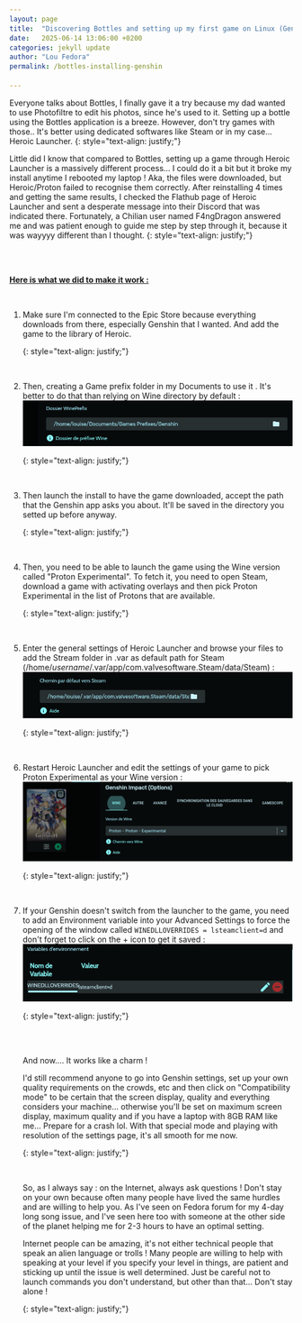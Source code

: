 ```yaml
---
layout: page
title:  "Discovering Bottles and setting up my first game on Linux (Genshin Impact)"
date:   2025-06-14 13:06:00 +0200
categories: jekyll update
author: "Lou Fedora"
permalink: /bottles-installing-genshin

---
```


Everyone talks about Bottles, I finally gave it a try because my dad wanted to use Photofiltre to edit his photos, since he's used to it. Setting up a bottle using the Bottles application is a breeze. However, don't try games with those.. It's better using dedicated softwares like Steam or in my case... Heroic Launcher. 
{: style="text-align: justify;"}
<br/>

Little did I know that compared to Bottles, setting up a game through Heroic Launcher is a massively different process... I could do it a bit but it broke my install anytime I rebooted my laptop ! Aka, the files were downloaded, but Heroic/Proton failed to recognise them correctly. After reinstalling 4 times and getting the same results, I checked the Flathub page of Heroic Launcher and sent a desperate message into their Discord that was indicated there. Fortunately, a Chilian user named F4ngDragon answered me and was patient enough to guide me step by step through it, because it was wayyyy different than I thought. {: style="text-align: justify;"}

<br/>

<br/>

**<u>Here is what we did to make it work : </u>**

<br/>

1. Make sure I'm connected to the Epic Store because everything downloads from there, especially Genshin that I wanted. And add the game to the library of Heroic.
   
   {: style="text-align: justify;"}
   
   <br/>

2. Then, creating a Game prefix folder in my Documents to use it . It's better to do that than relying on Wine directory by default : ![wine-prefixes](/assets/images/Wine-prefixes.png)
   
   {: style="text-align: justify;"}
   
   <br/>

3. Then launch the install to have the game downloaded, accept the path that the Genshin app asks you about. It'll be saved in the directory you setted up before anyway.
   
   {: style="text-align: justify;"}
   
   <br/>

4. Then, you need to be able to launch the game using the Wine version called "Proton Experimental". To fetch it, you need to open Steam, download a game with activating overlays and then pick Proton Experimental in the list of Protons that are available.
   
   {: style="text-align: justify;"}
   
   <br/>

5. Enter the general settings of Heroic Launcher and browse your files to add the Stream folder in .var as default path for Steam (/home/*username*/.var/app/com.valvesoftware.Steam/data/Steam) : ![steam-default-path](/assets/images/Steam-default-path.png)
   
   {: style="text-align: justify;"}
   
   <br/>

6. Restart Heroic Launcher and edit the settings of your game to pick Proton Experimental as your Wine version : ![proton-experimental](/assets/images/Proton-Experimental.png)
   
   {: style="text-align: justify;"}
   
   <br/>

7. If your Genshin doesn't switch from the launcher to the game, you need to add an Environment variable into your Advanced Settings to force the opening of the window called `WINEDLLOVERRIDES = lsteamclient=d` and don't forget to click on the + icon to get it saved : ![environmental-variables](/assets/images/Environmental-variable.png)
   
   {: style="text-align: justify;"}
   
   <br/>
   
   <br/>
   
   And now.... It works like a charm ! 
   
   I'd still recommend anyone to go into Genshin settings, set up your own quality requirements on the crowds, etc and then click on "Compatibility mode" to be certain that the screen display, quality and everything considers your machine... otherwise you'll be set on maximum screen display, maximum quality and if you have a laptop with 8GB RAM like me... Prepare for a crash lol. With that special mode and playing with resolution of the settings page, it's all smooth for me now.
   
   {: style="text-align: justify;"}
   
   <br/>
   
   So, as I always say : on the Internet, always ask questions ! Don't stay on your own because often many people have lived the same hurdles and are willing to help you. As I've seen on Fedora forum for my 4-day long song issue, and I've seen here too with someone at the other side of the planet helping me for 2-3 hours to have an optimal setting. 
   
   Internet people can be amazing, it's not either technical people that speak an alien language or trolls ! Many people are willing to help with speaking at your level if you specify your level in things, are patient and sticking up until the issue is well determined. Just be careful not to launch commands you don't understand, but other than that... Don't stay alone !
   
   {: style="text-align: justify;"}
